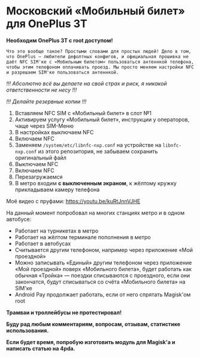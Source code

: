 # Московский «Мобильный билет» для OnePlus 3T

**Необходим OnePlus 3T с root доступом!**

`Что это вообще такое? Простыми словами для простых людей! Дело в том, что OnePlus — любители дефолтных конфигов, и официальная прошивка не даёт NFC SIM'ке с «Мобильным билетом» пользоваться антеннкой телефона, чтобы этим телефоном оплачивать проезд. Мы просто меняем настройки NFC и разрешаем SIM'ке пользоваться антеннкой.`

*!!! Абсолютно всё вы делаете на свой страх и риск, я никакой ответственности не несу !!!*

*!!! Делайте резервные копии !!!*

1. Вставляем NFC SIM с «Мобильный билет» в слот №1
2. Активируем услугу «Мобильный билет», инструкции у операторов, чаще через SIM-Меню
3. В настройках выключаем NFC
4. Включаем NFC
5. Заменяем `/system/etc/libnfc-nxp.conf` на устройстве на `libnfc-nxp.conf` из этого репозитория, не забываем сохранить оригинальный файл
6. Выключаем NFC
7. Включаем NFC
8. Перезагружаемся
9. В метро входим **с выключенным экраном**, к жёлтому кружку прикладываем камеру телефона

Моё видео с пруфами: https://youtu.be/kuRtJnnVJHE

На данный момент попробовал на многих станциях метро и в одном автобусе:
 
* Работает на турникетах в метро
* Работает на жёлтом терминале пополнения в метро
* Работает в автобусах
* Считывается другим телефоном, например через приложение «Мой проездной»
* Можно записывать «Единый» другим телефоном через приложение «Мой проездной» поверх «Мобильного билета», будет работать как обычная «Тройка» — поездки списываются с проездного, если они закончатся, будут списываться со счёта «Мобильного билета» на SIM'ке
* Android Pay продолжает работать, если от него спрятать Magisk'ом root

**Трамваи и троллейбусы не протестировал!**

**Буду рад любым комментариям, вопросам, отзывам, статистике использования.**

**Если будет время, попробую изготовить модуль для Magisk'а и написать статью на 4pda.**
